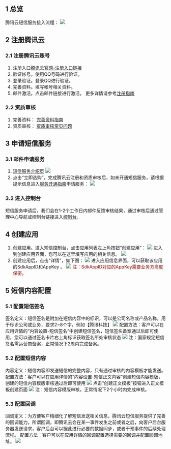 ## 1 总览
腾讯云短信服务接入流程：
![](//mccdn.qcloud.com/static/img/390aaefd76860c1ac28ff961b82b4f2e/image.png)

## 2 注册腾讯云
### 2.1 注册腾讯云账号
1)	注册入口[腾讯云官网-注册入口链接](http://manage.qcloud.com/developerCenter/registUser.php)
2)	验证帐号。使用QQ号码进行验证。
3)	登录验证。登录QQ进行验证。
4)	完善资料。填写帐号相关资料。
5)	邮件激活。点击邮件链接进行激活。
更多详情请参考[注册指南](http://bbs.qcloud.com/thread-2378-1-1.html)
### 2.2 资质审核
1)	完善资料：
[完善资料指南](http://bbs.qcloud.com/forum.php?mod=viewthread&tid=2358&extra=page%3D1)
2)	资质审核：
[资质审核常见问题](http://bbs.qcloud.com/forum.php?mod=viewthread&tid=2364&extra=page%3D1)

## 3 申请短信服务
### 3.1 邮件申请服务
1)	[短信服务介绍页](http://www.qcloud.com/product/sms.html)
![](//mccdn.qcloud.com/static/img/11015bd984b94749f7eae058ec225ed6/image.png)
2)	点击“立即选购”，完成腾讯云注册和资质审核后，如未开通短信服务，请根据提示信息进入[服务开通指南](http://bbs.qcloud.com/forum.php?mod=viewthread&tid=16885&page=1&extra=#pid70633)申请服务：
![](//mccdn.qcloud.com/static/img/0a61a75c6fc3ce3d5b469af0184f6a45/image.png)
### 3.2 进入控制台
短信服务申请后，我们会在1-2个工作日内邮件反馈审核结果，通过审核后通过管理中心导航或控制台链接进入[控制台](http://console.qcloud.com/sms)。

## 4 创建应用
1)	创建应用。进入短信控制台，点击应用列表左上角按钮“创建应用”：
![](//mccdn.qcloud.com/static/img/136d86e014506e4df01f148dc8400399/image.png)
进入到创建应用界面，您可以在这里填写应用的相关信息。
![](//mccdn.qcloud.com/static/img/c0df7e8b63c8c436e25b1ee49a61c29f/image.png)
2)	创建应用后，点击“详情”，如下图：
![](//mccdn.qcloud.com/static/img/082b8fb8c2d21915f9bb9a13880f2dad/image.png)
进入应用信息界面，可以获取该应用的SdkAppID和AppKey 。
![](//mccdn.qcloud.com/static/img/239a99bd9ff6b855e0e7539a5b76722a/image.png)
<font color=DarkRed>注：SdkAppID对应的AppKey需要业务方高度保密。</font>

## 5 短信内容配置
### 5.1	配置短信签名
签名定义：短信签名是附加在短信内容中的标识，可以是公司名称或产品名称，用于标识公司或业务，要求2~8个字，例如【腾讯科技】
![](//mccdn.qcloud.com/static/img/0db3d6633b85ec04b05773b25b0190f2/image.png)
配置方法：客户可以在应用详情的“内容设置-短信签名”中创建短信签名，短信签名备案通过后即可使用，您可以通过签名卡片右上角标识获取签名所处审核状态
![](//mccdn.qcloud.com/static/img/aca740fa31bdfea23e7a11f6b0a85890/image.png)
注：国家规定短信签名需运营商备案，正常情况下2周内完成备案。
### 5.2	配置短信内容
内容定义：短信内容即发送短信的完整内容，只有通过审核的内容模板才能发送。
配置方法：客户可以在应用详情的“内容设置-短信正文内容”创建短信内容模版，创建的短信内容模版审核通过后即可使用
![](//mccdn.qcloud.com/static/img/6c709df5d12f36b83df81e4808cd15b8/image.png)
点击“创建正文模板”按钮进入正文模板创建页面
![](//mccdn.qcloud.com/static/img/a796b96c4756fdfa1ad3a8eac75b3770/image.png)
注：短信内容模版审核，正常情况下2个小时内完成审核。
### 5.3 配置回调
回调定义：为方便客户精细化了解短信发送相关信息，腾讯云短信服务提供了完善的回调能力。所谓回调，即腾讯云会在某一事件发生之前或者之后，向客户后台服务器发送请求，客户后台可以据此进行必要的数据同步，或者干预事件的后续处理流程。
配置方法：客户可以在应用详情的回调配置选择需要的回调并配置回调地址。
![](//mccdn.qcloud.com/static/img/8ff56330264b387bdb5e5cffcf93e6d8/image.png)